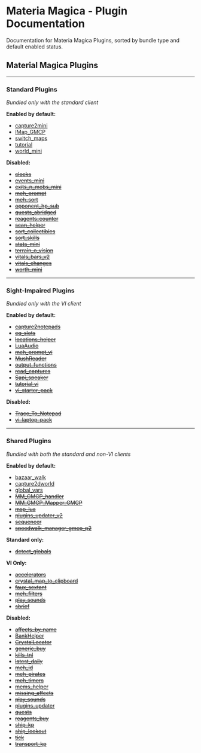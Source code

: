 # Materia Magica - Plugin Documentation
Documentation for Materia Magica Plugins, sorted by bundle type and default enabled status.

## Material Magica Plugins

---

### Standard Plugins

*Bundled only with the standard client*

**Enabled by default:**
* [capture2mini](docs/capture2mini.md)
* [IMap_GMCP](docs/IMap_GMCP.md)
* [switch_maps](docs/switch_maps.md)
* [tutorial](docs/tutorial.md)
* [world_mini](docs/world_mini.md)

**Disabled:**
* ~~[clocks](docs/clocks.md)~~
* ~~[events_mini](docs/events_mini.md)~~
* ~~[exits_n_mobs_mini](docs/exits_n_mobs_mini.md)~~
* ~~[meh_prompt](docs/meh_prompt.md)~~
* ~~[meh_sort](docs/meh_sort.md)~~
* ~~[opponent_hp_sub](docs/opponent_hp_sub.md)~~
* ~~[quests_abridged](docs/quests_abridged.md)~~
* ~~[reagents_counter](docs/reagents_counter.md)~~
* ~~[scan_helper](docs/scan_helper.md)~~
* ~~[sort_collectibles](docs/sort_collectibles.md)~~
* ~~[sort_skills](docs/sort_skills.md)~~
* ~~[stats_mini](docs/stats_mini.md)~~
* ~~[terrain_o_vision](docs/terrain_o_vision.md)~~
* ~~[vitals_bars_v2](docs/vitals_bars_v2.md)~~
* ~~[vitals_changes](docs/vitals_changes.md)~~
* ~~[worth_mini](docs/worth_mini.md)~~

---

### Sight-Impaired Plugins

*Bundled only with the VI client*

**Enabled by default:**
* ~~[capture2notepads](docs/capture2notepads.md)~~
* ~~[eq_slots](docs/eq_slots.md)~~
* ~~[locations_helper](docs/locations_helper.md)~~
* ~~[LuaAudio](docs/LuaAudio.md)~~
* ~~[meh_prompt_vi](docs/meh_prompt_vi.md)~~
* ~~[MushReader](docs/MushReader.md)~~
* ~~[output_functions](docs/output_functions.md)~~
* ~~[read_captures](docs/read_captures.md)~~
* ~~[Sapi_speaker](docs/Sapi_speaker.md)~~
* ~~[tutorial_vi](docs/tutorial_vi.md)~~
* ~~[vi_starter_pack](docs/vi_starter_pack.md)~~

**Disabled:**
* ~~[Trace_To_Notepad](docs/Trace_To_Notepad.md)~~
* ~~[vi_laptop_pack](docs/vi_laptop_pack.md)~~

---

### Shared Plugins

*Bundled with both the standard and non-VI clients*

**Enabled by default:**
* [bazaar_walk](docs/bazaar_walk.md)
* [capture2dworld](docs/capture2dworld.md)
* [global_vars](docs/global_vars.md)
* ~~[MM_GMCP_handler](docs/MM_GMCP_handler.md)~~
* ~~[MM_GMCP_Mapper_GMCP](docs/MM_GMCP_Mapper_GMCP.md)~~
* ~~[msp_lua](docs/msp_lua.md)~~
* ~~[plugins_updater_v2](docs/plugins_updater_v2.md)~~
* ~~[sequencer](docs/sequencer.md)~~
* ~~[speedwalk_manager_gmcp_p2](docs/speedwalk_manager_gmcp_p2.md)~~

**Standard only:**
* ~~[detect_globals](docs/detect_globals.md)~~

**VI Only:**
* ~~[accelerators](docs/accelerators.md)~~
* ~~[crystal_map_to_clipboard](docs/crystal_map_to_clipboard.md)~~
* ~~[faux_sextant](docs/faux_sextant.md)~~
* ~~[meh_filters](docs/meh_filters.md)~~
* ~~[play_sounds](docs/play_sounds.md)~~
* ~~[sbrief](docs/sbrief.md)~~

**Disabled:**
* ~~[affects_by_name](docs/affects_by_name.md)~~
* ~~[BankHelper](docs/BankHelper.md)~~
* ~~[CrystalLocator](docs/CrystalLocator.md)~~
* ~~[generic_buy](docs/generic_buy.md)~~
* ~~[kills_tnl](docs/kills_tnl.md)~~
* ~~[latest_daily](docs/latest_daily.md)~~
* ~~[meh_id](docs/meh_id.md)~~
* ~~[meh_pirates](docs/meh_pirates.md)~~
* ~~[meh_timers](docs/meh_timers.md)~~
* ~~[mems_helper](docs/mems_helper.md)~~
* ~~[missing_affects](docs/missing_affects.md)~~
* ~~[play_sounds](docs/play_sounds.md)~~
* ~~[plugins_updater](docs/plugins_updater.md)~~
* ~~[quests](docs/quests.md)~~
* ~~[reagents_buy](docs/reagents_buy.md)~~
* ~~[ship_kp](docs/ship_kp.md)~~
* ~~[ship_lookout](docs/ship_lookout.md)~~
* ~~[tick](docs/tick.md)~~
* ~~[transport_kp](docs/transport_kp.md)~~
